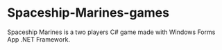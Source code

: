 # Spaceship-Marines-games
Spaceship Marines is a two players C# game made with Windows Forms App .NET Framework.
